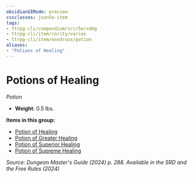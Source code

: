 ```yaml
---
obsidianUIMode: preview
cssclasses: json5e-item
tags:
- ttrpg-cli/compendium/src/5e/xdmg
- ttrpg-cli/item/rarity/varies
- ttrpg-cli/item/wondrous/potion
aliases: 
- "Potions of Healing"
---
```

# Potions of Healing
*Potion*  


- **Weight**: 0.5 lbs.

**Items in this group:**

- [Potion of Healing](Інструменти%20ДМ/CLI/items/potion-of-healing-xdmg.md)
- [Potion of Greater Healing](Інструменти%20ДМ/CLI/items/potion-of-greater-healing-xdmg.md)
- [Potion of Superior Healing](Інструменти%20ДМ/CLI/items/potion-of-superior-healing-xdmg.md)
- [Potion of Supreme Healing](Інструменти%20ДМ/CLI/items/potion-of-supreme-healing-xdmg.md)

*Source: Dungeon Master's Guide (2024) p. 288. Available in the <span title='Systems Reference Document (5.2)'>SRD</span> and the Free Rules (2024)*